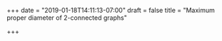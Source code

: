 +++
date = "2019-01-18T14:11:13-07:00"
draft = false
title = "Maximum proper diameter of 2-connected graphs"

+++
